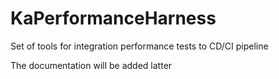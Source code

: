 # KaPerformanceHarness

Set of tools for integration performance tests to CD/CI  pipeline

The documentation will be added latter
